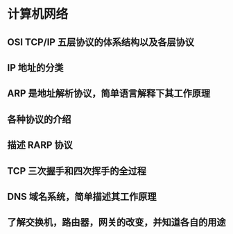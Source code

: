 # 计算机网络

## OSI TCP/IP 五层协议的体系结构以及各层协议

## IP 地址的分类

## ARP 是地址解析协议，简单语言解释下其工作原理

## 各种协议的介绍

## 描述 RARP 协议

## TCP 三次握手和四次挥手的全过程

## DNS 域名系统，简单描述其工作原理

## 了解交换机，路由器，网关的改变，并知道各自的用途



